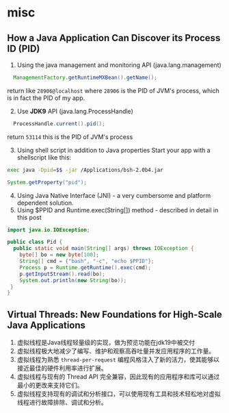 # misc 



## How a Java Application Can Discover its Process ID (PID)

1. Using the java management and monitoring API (java.lang.management)
```java
  ManagementFactory.getRuntimeMXBean().getName();
```
return like `28906@localhost` where `28906` is the PID of JVM's process, which is in fact the PID of my app.

2. Use <b>JDK9</b> API (java.lang.ProcessHandle)
```java
  ProcessHandle.current().pid();
```

return `53114` this is the PID of JVM's process

3. Using shell script in addition to Java properties Start your app with a shellscript like this:
```sh
exec java -Dpid=$$ -jar /Applications/bsh-2.0b4.jar
```
```java
System.getProperty("pid");
```
4. Using Java Native Interface (JNI) - a very cumbersome and platform dependent solution. 
5. Using $PPID and Runtime.exec(String[]) method - described in detail in this post
```java
import java.io.IOException;

public class Pid {
  public static void main(String[] args) throws IOException {
    byte[] bo = new byte[100];
    String[] cmd = {"bash", "-c", "echo $PPID"};
    Process p = Runtime.getRuntime().exec(cmd);
    p.getInputStream().read(bo);
    System.out.println(new String(bo));
 }
}
```

## Virtual Threads: New Foundations for High-Scale Java Applications
1. 虚拟线程是Java线程轻量级的实现，做为预览功能在jdk19中被交付
2. 虚拟线程极大地减少了编写、维护和观察高吞吐量并发应用程序的工作量。
3. 虚拟线程为熟悉 `thread-per-request` 编程风格注入了新的活力，使其能够以接近最佳的硬件利用率进行扩展。
4. 虚拟线程与现有的 Thread API 完全兼容，因此现有的应用程序和库可以通过最小的更改来支持它们。
5. 虚拟线程支持现有的调试和分析接口，可以使用现有工具和技术轻松地对虚拟线程进行故障排除、调试和分析。
